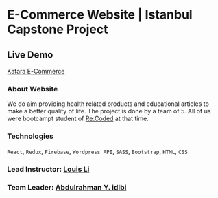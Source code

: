 # E-Commerce Website | Istanbul Capstone Project

## Live Demo
[Katara E-Commerce](https://e-commerce-capstone.netlify.app/)

### About Website

We do aim providing health related products and educational articles to make a better quality of life. The project is done by a team of 5. All of us were bootcampt student of [Re:Coded](https://www.re-coded.com/) at that time.

### Technologies
`React`, `Redux`, `Firebase`, `Wordpress API`, `SASS`, `Bootstrap`, `HTML`, `CSS` 

### Lead Instructor: [Louis Li](https://github.com/louisrli)

### Team Leader: [Abdulrahman Y. idlbi](https://github.com/adlogi)


